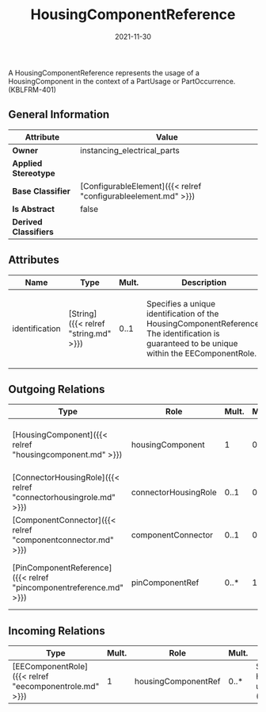 ﻿---
title: HousingComponentReference
toc: false
type: specs
date: "2021-11-30"
draft: false
specification: VEC
version: 2.0.0-rc1
documentType: "Recommendation"
elementType: Class
classes:
  - HousingComponentReference
menu_name: vec-2.0.0-rc1
---
<p>A HousingComponentReference represents the usage of a HousingComponent in the context of a PartUsage or PartOccurrence.  (KBLFRM-401) </p>

## General Information

| Attribute               | Value |
|-------------------------|-------|
| **Owner**               | instancing_electrical_parts |
| **Applied Stereotype**  |   |
| **Base Classifier**     | [ConfigurableElement]({{< relref "configurableelement.md" >}})<br/>  |
| **Is Abstract**         | false |
| **Derived Classifiers** |   |

## Attributes
|  Name  |  Type  |  Mult.  |  Description  |  Owning Classifier  |
|--------|--------|---------|---------------|--------------|
|identification | [String]({{< relref "string.md" >}}) | 0..1 | <p> Specifies a unique identification of the HousingComponentReference. The identification is guaranteed to be unique within the EEComponentRole.      </p> | [HousingComponentReference]({{< relref "housingcomponentreference.md" >}}) |

## Outgoing Relations
|    Type  |   Role   |   Mult.   |   Mult.   |   Description   |
|----------|----------|-----------|-----------|-----------------|
| [HousingComponent]({{< relref "housingcomponent.md" >}}) | housingComponent | 1 | 0..* | Points to the HousingComponent referenced by the HousingComponent reference.  (KBLFRM-401) |
| [ConnectorHousingRole]({{< relref "connectorhousingrole.md" >}}) | connectorHousingRole | 0..1 | 0..1 |  |
| [ComponentConnector]({{< relref "componentconnector.md" >}}) | componentConnector | 0..1 | 0..* | References the ComponentConnector that is realized by the referenced HousingComponentReference. |
| [PinComponentReference]({{< relref "pincomponentreference.md" >}}) | pinComponentRef | 0..* | 1 | Specifies the PinComponentReferences used in the HousingComponentReference.  (KBLFRM-401) |
##  Incoming Relations
|    Type  |   Mult.  |   Role    |   Mult.   |   Description  |
|----------|----------|-----------|-----------|----------------|
| [EEComponentRole]({{< relref "eecomponentrole.md" >}}) | 1 | housingComponentRef | 0..* | Specifies the HousingComponentReferences used in the EEComponentRole.  (KBLFRM-401) |

